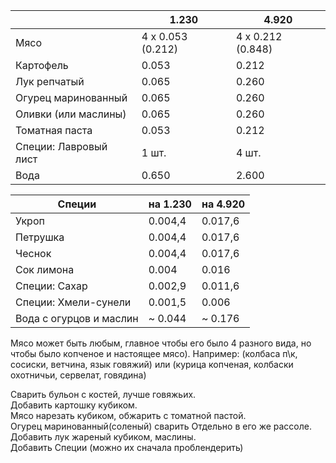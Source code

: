 |                       | **1.230**         | **4.920**         |
| --------------------- | ----------------- | ----------------- |
| Мясо                  | 4 х 0.053 (0.212) | 4 х 0.212 (0.848) |
| Картофель             | 0.053             | 0.212             |
| Лук репчатый          | 0.065             | 0.260             |
| Огурец маринованный   | 0.065             | 0.260             |
| Оливки (или маслины)  | 0.065             | 0.260             |
| Томатная паста        | 0.053             | 0.212             |
| Специи: Лавровый лист | 1 шт.             | 4 шт.             |
| Вода                  | 0.650             | 2.600             |

| **Специи**              | **на 1.230** | **на 4.920** |
| ----------------------- | ------------ | ------------ |
| Укроп                   | 0.004,4      | 0.017,6      |
| Петрушка                | 0.004,4      | 0.017,6      |
| Чеснок                  | 0.004,4      | 0.017,6      |
| Сок лимона              | 0.004        | 0.016        |
| Специи: Сахар           | 0.002,9      | 0.011,6      |
| Специи: Хмели-сунели    | 0.001,5      | 0.006        |
| Вода с огурцов и маслин | ~ 0.044      | ~ 0.176      |
Мясо может быть любым, главное чтобы его было 4 разного вида, но чтобы было копченое и настоящее мясо). Например: (колбаса п\к, сосиски, ветчина, язык говяжий) или (курица копченая, колбаски охотничьи, сервелат, говядина)

Сварить бульон с костей, лучше говяжьих.  
Добавить картошку кубиком.  
Мясо нарезать кубиком, обжарить с томатной пастой.  
Огурец маринованный(соленый) сварить Отдельно в его же рассоле.  
Добавить лук жареный кубиком, маслины.  
Добавить Специи (можно их сначала проблендерить)